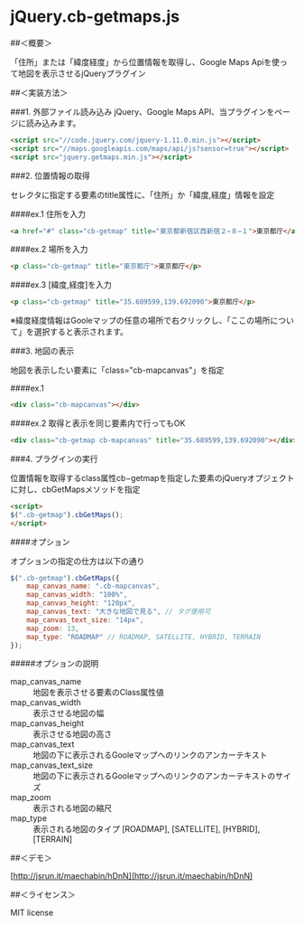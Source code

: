 # jQuery.cb-getmaps.js

##＜概要＞

「住所」または「緯度経度」から位置情報を取得し、Google Maps Apiを使って地図を表示させるjQueryプラグイン


##＜実装方法＞

###1. 外部ファイル読み込み
jQuery、Google Maps API、当プラグインをページに読み込みます。
```html
<script src="//code.jquery.com/jquery-1.11.0.min.js"></script>
<script src="//maps.googleapis.com/maps/api/js?sensor=true"></script>
<script src="jquery.getmaps.min.js"></script>
```


###2. 位置情報の取得

セレクタに指定する要素のtitle属性に、「住所」か「緯度,経度」情報を設定

####ex.1 住所を入力
```html
<a href="#" class="cb-getmap" title="東京都新宿区西新宿２−８−１">東京都庁</a></p>
```

####ex.2 場所を入力
```html
<p class="cb-getmap" title="東京都庁">東京都庁</p>
```

####ex.3 [緯度,経度]を入力
```html
<p class="cb-getmap" title="35.689599,139.692090">東京都庁</p>
```

※緯度経度情報はGooleマップの任意の場所で右クリックし、「ここの場所について」を選択すると表示されます。



###3. 地図の表示

地図を表示したい要素に「class="cb-mapcanvas"」を指定

####ex.1
```html
<div class="cb-mapcanvas"></div>
```

####ex.2 取得と表示を同じ要素内で行ってもOK
```html
<div class="cb-getmap cb-mapcanvas" title="35.689599,139.692090"></div>
```


###4. プラグインの実行

位置情報を取得するclass属性cb−getmapを指定した要素のjQueryオプジェクトに対し、cbGetMapsメソッドを指定

```html
<script>
$(".cb-getmap").cbGetMaps();
</script>
```

####オプション

オプションの指定の仕方は以下の通り

```js
$(".cb-getmap").cbGetMaps({
	map_canvas_name: ".cb-mapcanvas",
	map_canvas_width: "100%",
	map_canvas_height: "120px",
	map_canvas_text: "大きな地図で見る", // タグ使用可
	map_canvas_text_size: "14px",
	map_zoom: 13,
	map_type: "ROADMAP" // ROADMAP, SATELLITE, HYBRID, TERRAIN
});
```

#####オプションの説明
<dl>
	<dt>map_canvas_name</dt>
	<dd>地図を表示させる要素のClass属性値</dd>
	<dt>map_canvas_width</dt>
	<dd>表示させる地図の幅</dd>
	<dt>map_canvas_height</dt>
	<dd>表示させる地図の高さ</dd>
	<dt>map_canvas_text</dt>
	<dd>地図の下に表示されるGooleマップへのリンクのアンカーテキスト</dd>
	<dt>map_canvas_text_size</dt>
	<dd>地図の下に表示されるGooleマップへのリンクのアンカーテキストのサイズ</dd>
	<dt>map_zoom</dt>
	<dd>表示される地図の縮尺</dd>
	<dt>map_type</dt>
	<dd>表示される地図のタイプ [ROADMAP], [SATELLITE], [HYBRID], [TERRAIN]</dd>
</dl>


##＜デモ＞

[http://jsrun.it/maechabin/hDnN](http://jsrun.it/maechabin/hDnN)


##＜ライセンス＞

MIT license

